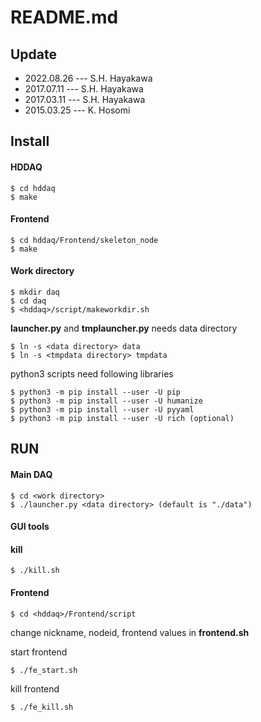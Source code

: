 README.md
=========

## Update

- 2022.08.26 --- S.H. Hayakawa
- 2017.07.11 --- S.H. Hayakawa
- 2017.03.11 --- S.H. Hayakawa
- 2015.03.25 --- K. Hosomi

## Install

#### HDDAQ

    $ cd hddaq
    $ make

#### Frontend

    $ cd hddaq/Frontend/skeleton_node
    $ make

#### Work directory

    $ mkdir daq
    $ cd daq
    $ <hddaq>/script/makeworkdir.sh

**launcher.py** and **tmplauncher.py** needs data directory

    $ ln -s <data directory> data
    $ ln -s <tmpdata directory> tmpdata

python3 scripts need following libraries

    $ python3 -m pip install --user -U pip
    $ python3 -m pip install --user -U humanize
    $ python3 -m pip install --user -U pyyaml
    $ python3 -m pip install --user -U rich (optional)

## RUN

#### Main DAQ

    $ cd <work directory>
    $ ./launcher.py <data directory> (default is "./data")

#### GUI tools

#### kill

    $ ./kill.sh

#### Frontend

    $ cd <hddaq>/Frontend/script

change nickname, nodeid, frontend values in **frontend.sh**

start frontend

    $ ./fe_start.sh

kill frontend

    $ ./fe_kill.sh
